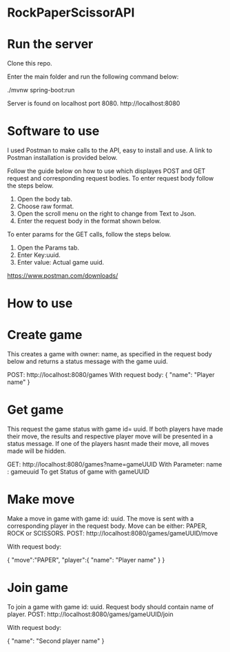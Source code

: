 # RockPaperScissorAPI

# Run the server
Clone this repo.

Enter the main folder and run the following command below:

./mvnw spring-boot:run

Server is found on localhost port 8080.
http://localhost:8080

# Software to use

I used Postman to make calls to the API, easy to install and use. A link to Postman installation is provided below. 

Follow the guide below on how to use which displayes POST and GET request and corresponding request bodies. 
To enter request body follow the steps below.

1. Open the body tab.
2. Choose raw format.
3. Open the scroll menu on the right to change from Text to Json.
4. Enter the request body in the format shown below.

To enter params for the GET calls, follow the steps below.
1. Open the Params tab.
2. Enter Key:uuid.
3. Enter value: Actual game uuid.

https://www.postman.com/downloads/

# How to use

# Create game
This creates a game with owner: name, as specified in the request body below and returns a status message with the game uuid.

POST: http://localhost:8080/games 
With request body: 
{
"name": "Player name"
}
# Get game
This request the game status with game id= uuid. If both players have made their move, the results and respective player move will be presented in a status message. If one of the players hasnt made their move, all moves made will be hidden.


GET: http://localhost:8080/games?name=gameUUID
With Parameter: name : gameuuid
To get Status of game with gameUUID

# Make move
Make a move in game with game id: uuid. The move is sent with a corresponding player in the request body.
Move can be either: PAPER, ROCK or SCISSORS.
POST: http://localhost:8080/games/gameUUID/move


With request body:


{
"move":"PAPER",
"player":{
    "name": "Player name"
    }
}

# Join game

To join a game with game id: uuid. Request body should contain name of player.
POST: http://localhost:8080/games/gameUUID/join


With request body:


{
    "name": "Second player name"
}
